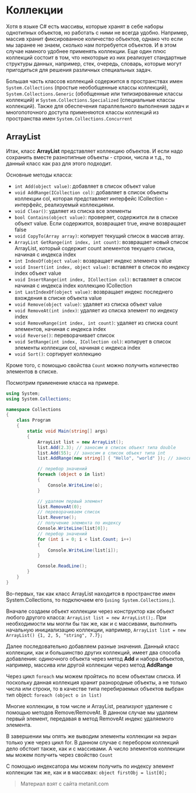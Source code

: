 # Коллекции

Хотя в языке C# есть массивы, которые хранят в себе наборы однотипных объектов, но работать с ними не всегда удобно. Например, массив хранит фиксированное количество объектов, однако что если мы заранее не знаем, сколько нам потребуется объектов. И в этом случае намного удобнее применять коллекции. Еще один плюс коллекций состоит в том, что некоторые из них реализует стандартные структуры данных, например, стек, очередь, словарь, которые могут пригодиться для решения различных специальных задач.

Большая часть классов коллекций содержится в пространствах имен `System.Collections` (простые необобщенные классы коллекций), `System.Collections.Generic` (обобщенные или типизированные классы коллекций) и `System.Collections.Specialized` (специальные классы коллекций). Также для обеспечения параллельного выполнения задач и многопоточного доступа применяются классы коллекций из пространства имен `System.Collections.Concurrent`

## ArrayList

Итак, класс **ArrayList** представляет коллекцию объектов. И если надо сохранить вместе разнотипные объекты - строки, числа и т.д., то данный класс как раз для этого подходит.

Основные методы класса:
- `int Add(object value)`: добавляет в список объект value
- `void AddRange(ICollection col)`: добавляет в список объекты коллекции col, которая представляет интерфейс ICollection - интерфейс, реализуемый коллекциями.
- `void Clear()`: удаляет из списка все элементы
- `bool Contains(object value)`: проверяет, содержится ли в списке объект value. Если содержится, возвращает true, иначе возвращает false
- `void CopyTo(Array array)`: копирует текущий список в массив array.
- `ArrayList GetRange(int index, int count)`: возвращает новый список ArrayList, который содержит count элементов текущего списка, начиная с индекса index
- `int IndexOf(object value)`: возвращает индекс элемента value
- `void Insert(int index, object value)`: вставляет в список по индексу index объект value
- `void InsertRange(int index, ICollection col)`: вставляет в список начиная с индекса index коллекцию ICollection
- `int LastIndexOf(object value)`: возвращает индекс последнего вхождения в списке объекта value
- `void Remove(object value)`: удаляет из списка объект value
- `void RemoveAt(int index)`: удаляет из списка элемент по индексу index
- `void RemoveRange(int index, int count)`: удаляет из списка count элементов, начиная с индекса index
- `void Reverse()`: переворачивает список
- `void SetRange(int index, ICollection col)`: копирует в список элементы коллекции col, начиная с индекса index
- `void Sort()`: сортирует коллекцию

Кроме того, с помощью свойства `Count` можно получить количество элементов в списке.

Посмотрим применение класса на примере.

```cs
using System;
using System.Collections;

namespace Collections
{
    class Program
    {
        static void Main(string[] args)
        {
            ArrayList list = new ArrayList();
            list.Add(2.3); // заносим в список объект типа double
            list.Add(55); // заносим в список объект типа int
            list.AddRange(new string[] { "Hello", "world" }); // заносим в список строковый массив

            // перебор значений
            foreach (object o in list)
            {
                Console.WriteLine(o);
            }

            // удаляем первый элемент
            list.RemoveAt(0);
            // переворачиваем список
            list.Reverse();
            // получение элемента по индексу
            Console.WriteLine(list[0]);
            // перебор значений
            for (int i = 0; i < list.Count; i++)
            {
                Console.WriteLine(list[i]);
            }

            Console.ReadLine();
        }
    }
}
```

Во-первых, так как класс ArrayList находится в пространстве имен System.Collections, то подключаем его (`using System.Collections;`).

Вначале создаем объект коллекции через конструктор как объект любого другого класса: `ArrayList list = new ArrayList();`. При необходимости мы могли бы так же, как и с массивами, выполнить начальную инициализацию коллекции, например, `ArrayList list = new ArrayList() {1, 2, 5, "string", 7.7};`

Далее последовательно добавляем разные значения. Данный класс коллекции, как и большинство других коллекций, имеет два способа добавления: одиночного объекта через метод **Add** и набора объектов, например, массива или другой коллекции через метод **AddRange**

Через цикл `foreach` мы можем пройтись по всем объектам списка. И поскольку данная коллекция хранит разнородные объекты, а не только числа или строки, то в качестве типа перебираемых объектов выбран тип object: `foreach (object o in list)`

Многие коллекции, в том числе и ArrayList, реализуют удаление с помощью методов Remove/RemoveAt. В данном случае мы удаляем первый элемент, передавая в метод RemoveAt индекс удаляемого элемента.

В завершении мы опять же выводим элементы коллекции на экран только уже через цикл for. В данном случае с перебором коллекций дело обстоит также, как и с массивами. А число элементов коллекции мы можем получить через свойство `Count`

С помощью индексатора мы можем получить по индексу элемент коллекции так же, как и в массивах: `object firstObj = list[0];`


> Материал взят с сайта metanit.com